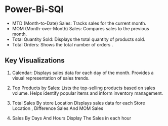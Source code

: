 # Power-Bi-SQl
* MTD (Month-to-Date) Sales: Tracks sales for the current month.
* MOM (Month-over-Month) Sales: Compares sales to the previous month.
* Total Quantity Sold: Displays the total quantity of products sold.
* Total Orders: Shows the total number of orders .

## Key Visualizations
1. Calendar:
  Displays sales data for each day of the month.
  Provides a visual representation of sales trends.

2. Top Products by Sales:
  Lists the top-selling products based on sales volume.
  Helps identify popular items and inform inventory management.

3. Total Sales By store Location 
  Displays sales data for each Store Location , Difference Sales And MOM Sales

4. Sales By Days And Hours
   Display The Sales in each hour 
